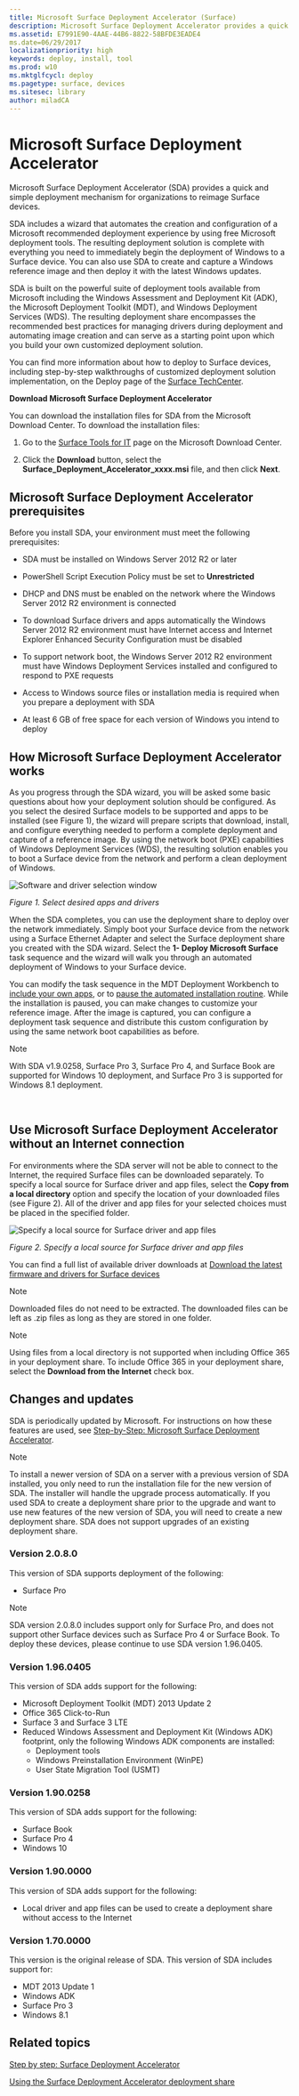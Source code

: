 ```yaml
---
title: Microsoft Surface Deployment Accelerator (Surface)
description: Microsoft Surface Deployment Accelerator provides a quick and simple deployment mechanism for organizations to reimage Surface devices.
ms.assetid: E7991E90-4AAE-44B6-8822-58BFDE3EADE4
ms.date=06/29/2017
localizationpriority: high
keywords: deploy, install, tool
ms.prod: w10
ms.mktglfcycl: deploy
ms.pagetype: surface, devices
ms.sitesec: library
author: miladCA
---
```


# Microsoft Surface Deployment Accelerator


Microsoft Surface Deployment Accelerator (SDA) provides a quick and simple deployment mechanism for organizations to reimage Surface devices.

SDA includes a wizard that automates the creation and configuration of a Microsoft recommended deployment experience by using free Microsoft deployment tools. The resulting deployment solution is complete with everything you need to immediately begin the deployment of Windows to a Surface device. You can also use SDA to create and capture a Windows reference image and then deploy it with the latest Windows updates.

SDA is built on the powerful suite of deployment tools available from Microsoft including the Windows Assessment and Deployment Kit (ADK), the Microsoft Deployment Toolkit (MDT), and Windows Deployment Services (WDS). The resulting deployment share encompasses the recommended best practices for managing drivers during deployment and automating image creation and can serve as a starting point upon which you build your own customized deployment solution.

You can find more information about how to deploy to Surface devices, including step-by-step walkthroughs of customized deployment solution implementation, on the Deploy page of the [Surface TechCenter](https://technet.microsoft.com/windows/dn913725).

**Download Microsoft Surface Deployment Accelerator**

You can download the installation files for SDA from the Microsoft Download Center. To download the installation files:

1.  Go to the [Surface Tools for IT](https://www.microsoft.com/download/details.aspx?id=46703) page on the Microsoft Download Center.

2.  Click the **Download** button, select the **Surface\_Deployment\_Accelerator\_xxxx.msi** file, and then click **Next**.

## Microsoft Surface Deployment Accelerator prerequisites


Before you install SDA, your environment must meet the following prerequisites:

-   SDA must be installed on Windows Server 2012 R2 or later

-   PowerShell Script Execution Policy must be set to **Unrestricted**

-   DHCP and DNS must be enabled on the network where the Windows Server 2012 R2 environment is connected

-   To download Surface drivers and apps automatically the Windows Server 2012 R2 environment must have Internet access and Internet Explorer Enhanced Security Configuration must be disabled

-   To support network boot, the Windows Server 2012 R2 environment must have Windows Deployment Services installed and configured to respond to PXE requests

-   Access to Windows source files or installation media is required when you prepare a deployment with SDA

-   At least 6 GB of free space for each version of Windows you intend to deploy

## How Microsoft Surface Deployment Accelerator works


As you progress through the SDA wizard, you will be asked some basic questions about how your deployment solution should be configured. As you select the desired Surface models to be supported and apps to be installed (see Figure 1), the wizard will prepare scripts that download, install, and configure everything needed to perform a complete deployment and capture of a reference image. By using the network boot (PXE) capabilities of Windows Deployment Services (WDS), the resulting solution enables you to boot a Surface device from the network and perform a clean deployment of Windows.

![Software and driver selection window](images/sda-fig1-select-steps.png "Software and driver selection window")

*Figure 1. Select desired apps and drivers*

When the SDA completes, you can use the deployment share to deploy over the network immediately. Simply boot your Surface device from the network using a Surface Ethernet Adapter and select the Surface deployment share you created with the SDA wizard. Select the **1- Deploy Microsoft Surface** task sequence and the wizard will walk you through an automated deployment of Windows to your Surface device.

You can modify the task sequence in the MDT Deployment Workbench to [include your own apps](https://technet.microsoft.com/itpro/windows/deploy/deploy-a-windows-10-image-using-mdt#sec04), or to [pause the automated installation routine](https://blogs.technet.microsoft.com/mniehaus/2009/06/26/mdt-2010-new-feature-3-suspend-and-resume-a-lite-touch-task-sequence/). While the installation is paused, you can make changes to customize your reference image. After the image is captured, you can configure a deployment task sequence and distribute this custom configuration by using the same network boot capabilities as before.

>[!NOTE]
>With SDA v1.9.0258, Surface Pro 3, Surface Pro 4, and Surface Book are supported for Windows 10 deployment, and Surface Pro 3 is supported for Windows 8.1 deployment.

 

## <a href="" id="use-microsoft-surface-deployment-accelerator-without-an-internet-connection--"></a>Use Microsoft Surface Deployment Accelerator without an Internet connection


For environments where the SDA server will not be able to connect to the Internet, the required Surface files can be downloaded separately. To specify a local source for Surface driver and app files, select the **Copy from a local directory** option and specify the location of your downloaded files (see Figure 2). All of the driver and app files for your selected choices must be placed in the specified folder.

![Specify a local source for Surface driver and app files](images/sda-fig2-specify-local.png "Specify a local source for Surface driver and app files")

*Figure 2. Specify a local source for Surface driver and app files*

You can find a full list of available driver downloads at [Download the latest firmware and drivers for Surface devices](deploy-the-latest-firmware-and-drivers-for-surface-devices.md)

>[!NOTE]
>Downloaded files do not need to be extracted. The downloaded files can be left as .zip files as long as they are stored in one folder.

>[!NOTE]
>Using files from a local directory is not supported when including Office 365 in your deployment share. To include Office 365 in your deployment share, select the **Download from the Internet** check box. 

## Changes and updates

SDA is periodically updated by Microsoft. For instructions on how these features are used, see [Step-by-Step: Microsoft Surface Deployment Accelerator](https://technet.microsoft.com/itpro/surface/step-by-step-surface-deployment-accelerator).

>[!NOTE]
>To install a newer version of SDA on a server with a previous version of SDA installed, you only need to run the installation file for the new version of SDA. The installer will handle the upgrade process automatically. If you used SDA to create a deployment share prior to the upgrade and want to use new features of the new version of SDA, you will need to create a new deployment share. SDA does not support upgrades of an existing deployment share.

### Version 2.0.8.0
This version of SDA supports deployment of the following:
* Surface Pro

>[!NOTE]
>SDA version 2.0.8.0 includes support only for Surface Pro, and does not support other Surface devices such as Surface Pro 4 or Surface Book. To deploy these devices, please continue to use SDA version 1.96.0405.
 
### Version 1.96.0405
This version of SDA adds support for the following:
* Microsoft Deployment Toolkit (MDT) 2013 Update 2
* Office 365 Click-to-Run
* Surface 3 and Surface 3 LTE
* Reduced Windows Assessment and Deployment Kit (Windows ADK) footprint, only the following Windows ADK components are installed:
  * Deployment tools
  * Windows Preinstallation Environment (WinPE)
  * User State Migration Tool (USMT)

### Version 1.90.0258
This version of SDA adds support for the following:
* Surface Book
* Surface Pro 4
* Windows 10

### Version 1.90.0000
This version of SDA adds support for the following:
* Local driver and app files can be used to create a deployment share without access to the Internet

### Version 1.70.0000
This version is the original release of SDA. This version of SDA includes support for:
* MDT 2013 Update 1
* Windows ADK
* Surface Pro 3
* Windows 8.1


## Related topics

[Step by step: Surface Deployment Accelerator](step-by-step-surface-deployment-accelerator.md)

[Using the Surface Deployment Accelerator deployment share](using-the-sda-deployment-share.md)


